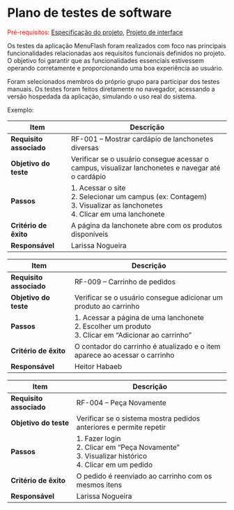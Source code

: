 # Plano de testes de software

<span style="color:red">Pré-requisitos: <a href="03-Product-design.md"> Especificação do projeto</a></span>, <a href="05-Projeto-interface.md"> Projeto de interface</a>

Os testes da aplicação MenuFlash foram realizados com foco nas principais funcionalidades relacionadas aos requisitos funcionais definidos no projeto. O objetivo foi garantir que as funcionalidades essenciais estivessem operando corretamente e proporcionando uma boa experiência ao usuário.

Foram selecionados membros do próprio grupo para participar dos testes manuais. Os testes foram feitos diretamente no navegador, acessando a versão hospedada da aplicação, simulando o uso real do sistema.

Exemplo:

| **Item**                |**Descrição**        |
| ----------------------- | ----------------------------------------------------------------------------------------------------------- |
| **Requisito associado** | RF-001 – Mostrar cardápio de lanchonetes diversas                                                           |
| **Objetivo do teste**   | Verificar se o usuário consegue acessar o campus, visualizar lanchonetes e navegar até o cardápio           |
| **Passos**              | 1. Acessar o site <br> 2. Selecionar um campus (ex: Contagem) <br> 3. Visualizar as lanchonetes <br> 4. Clicar em uma lanchonete |
| **Critério de êxito**   | A página da lanchonete abre com os produtos disponíveis                                                     |
| **Responsável**         | Larissa Nogueira               |



| **Item**                | **Descrição**       |
| ----------------------- | ----------------------------------------------------------------------------------------------------------- |
| **Requisito associado** | RF-009 – Carrinho de pedidos                                    |
| **Objetivo do teste**   | Verificar se o usuário consegue adicionar um produto ao carrinho            |
| **Passos**              | 1. Acessar a página de uma lanchonete <br> 2. Escolher um produto <br> 3. Clicar em “Adicionar ao carrinho” |
| **Critério de êxito**   | O contador do carrinho é atualizado e o item aparece ao acessar o carrinho       |
| **Responsável**         | Heitor Habaeb        |



| **Item**                | **Descrição**        |
| ----------------------- | ---------------------------------------------------------------------------------------------------------- |
| **Requisito associado** | RF-004 – Peça Novamente         |
| **Objetivo do teste**   | Verificar se o sistema mostra pedidos anteriores e permite repetir       |
| **Passos**              | 1. Fazer login <br> 2. Clicar em “Peça Novamente” <br> 3. Visualizar histórico <br> 4. Clicar em um pedido     |
| **Critério de êxito**   | O pedido é reenviado ao carrinho com os mesmos itens      |
| **Responsável**         | Larissa Nogueira        |
